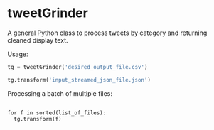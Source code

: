 # tweetGrinder
A general Python class to process tweets by category and returning cleaned display text.

Usage:

```python
tg = tweetGrinder('desired_output_file.csv')

tg.transform('input_streamed_json_file.json')
```

Processing a batch of multiple files:

<code> 
for f in sorted(list_of_files):
  tg.transform(f)
</code>
